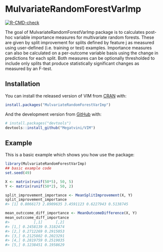 
<!-- README.md is generated from README.Rmd. Please edit that file -->

# MulvariateRandomForestVarImp

<!-- badges: start -->

[![R-CMD-check](https://github.com/Megatvini/VIM/workflows/R-CMD-check/badge.svg)](https://github.com/Megatvini/VIM/actions)
<!-- badges: end -->

The goal of MulvariateRandomForestVarImp package is to calculates
post-hoc variable importance measures for multivariate random forests.
These are given by split improvement for splits defined by feature j as
measured using user-defined (i.e. training or test) examples. Importance
measures can also be calculated on a per-outcome variable basis using
the change in predictions for each split. Both measures can be
optionally thresholded to include only splits that produce statistically
significant changes as measured by an F-test.

## Installation

You can install the released version of VIM from
[CRAN](https://CRAN.R-project.org) with:

``` r
install.packages("MulvariateRandomForestVarImp")
```

And the development version from [GitHub](https://github.com/) with:

``` r
# install.packages("devtools")
devtools::install_github("Megatvini/VIM")
```

## Example

This is a basic example which shows you how use the package:

``` r
library(MulvariateRandomForestVarImp)
## basic example code
set.seed(49)

X <- matrix(runif(50*5), 50, 5)
Y <- matrix(runif(50*2), 50, 2)

split_improvement_importance <- MeanSplitImprovement(X, Y)
split_improvement_importance
#> [1] 0.8066173 2.8909635 3.4591123 0.6227943 0.5138745

mean_outccome_diff_importance <- MeanOutcomeDifference(X, Y)
mean_outccome_diff_importance
#>           [,1]      [,2]
#> [1,] 0.2458139 0.3182474
#> [2,] 0.2712269 0.2915053
#> [3,] 0.2125802 0.2023291
#> [4,] 0.2819759 0.2519035
#> [5,] 0.1238451 0.1958629
```
